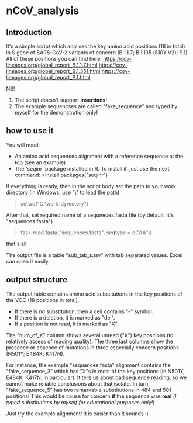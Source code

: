 # nCoV_analysis

## Introduction

It's a simple script which analises the key amino acid positions (18 in total) in S gene of SARS-CoV-2 variants of concern (B.1.1.7; B.1.135 (510Y.V2); P.1)
All of these positions you can find here:
https://cov-lineages.org/global_report_B.1.1.7.html
https://cov-lineages.org/global_report_B.1.351.html
https://cov-lineages.org/global_report_P.1.html

NB!
1) The script doesn't support **insertions**! 
2) The example sequencses are called "fake_sequence" and typed by myself for the demonstration only!

## how to use it

You will need:
* An amino acid sequences alignment with a reference sequence at the top (see an example)
* The 'seqinr' package installed in R. To install it, just use the next command: >install.packages("seqinr")

If everything is ready, then in the script body set the path to your work directory (in Windows, use "\\" to lead the path)
>setwd("C:\\work_dyrectory")

After that, set  required name of a sequneces.fasta file (by default, it's "sequences.fasta")
>fas<-read.fasta("sequences.fasta", seqtype = c("AA"))

that's all!

The output file is a table "sub_tab_s.tsv" with tab separated values. Excel can open it easily.

## output structure

The output table contains amino acid substitutions in the key positions of the VOC (18 positions in total).
* If there is no substitution, then a cell contains "-" symbol.
* If there is a deletion, it is marked as "del".
* If a position is not read, it is marked as "X".

The "num_of_X" column shows several unread ("X") key positions (to relatively  assess of reading quality).
The three last columns show the presence or absence of mutations in three especially concern positions (N501Y;	E484K;	K417N).

For instance, the example "sequences.fasta" alignment contains the "fake_sequence_3" which has "X"s in most of the key positions (in N501Y, E484K, K417N, in particular). It tells us about bad sequence reading, so we cannot make reliable conclusions about that isolate. In turn, "fake_sequence_5" has two remarkable substitutions in 484 and 501 positions! This would be cause for concern **if** the sequence was **real** (_I typed substitutions by myself for educational purposes only!_)

Just try the example alignment! It is easier than it sounds :)
